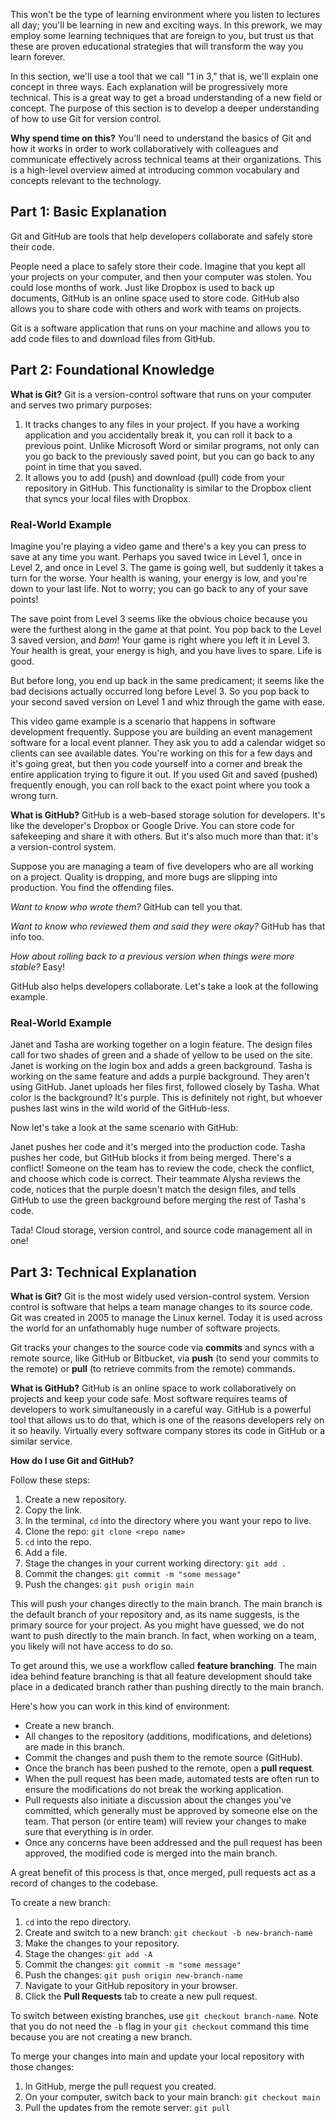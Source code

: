 <img style="display: none;" src="https://static.bc-edx.com/ai/ail-v-1-0/prework/m3/img/banner.jpg" alt="lesson banner" />

This won't be the type of learning environment where you listen to lectures all day; you'll be learning in new and exciting ways. In this prework, we may employ some learning techniques that are foreign to you, but trust us that these are proven educational strategies that will transform the way you learn forever.

In this section, we'll use a tool that we call "1 in 3," that is, we'll explain one concept in three ways. Each explanation will be progressively more technical. This is a great way to get a broad understanding of a new field or concept. The purpose of this section is to develop a deeper understanding of how to use Git for version control.

**Why spend time on this?** You'll need to understand the basics of Git and how it works in order to work collaboratively with colleagues and communicate effectively across technical teams at their organizations. This is a high-level overview aimed at introducing common vocabulary and concepts relevant to the technology.

## Part 1: Basic Explanation

Git and GitHub are tools that help developers collaborate and safely store their code.

People need a place to safely store their code. Imagine that you kept all your projects on your computer, and then your computer was stolen. You could lose months of work. Just like Dropbox is used to back up documents, GitHub is an online space used to store code. GitHub also allows you to share code with others and work with teams on projects.

Git is a software application that runs on your machine and allows you to add code files to and download files from GitHub.

## Part 2: Foundational Knowledge

**What is Git?** Git is a version-control software that runs on your computer and serves two primary purposes:

1.  It tracks changes to any files in your project. If you have a working application and you accidentally break it, you can roll it back to a previous point. Unlike Microsoft Word or similar programs, not only can you go back to the previously saved point, but you can go back to any point in time that you saved.
2.  It allows you to add (push) and download (pull) code from your repository in GitHub. This functionality is similar to the Dropbox client that syncs your local files with Dropbox.

### Real-World Example

Imagine you're playing a video game and there's a key you can press to save at any time you want. Perhaps you saved twice in Level 1, once in Level 2, and once in Level 3. The game is going well, but suddenly it takes a turn for the worse. Your health is waning, your energy is low, and you're down to your last life. Not to worry; you can go back to any of your save points!

The save point from Level 3 seems like the obvious choice because you were the furthest along in the game at that point. You pop back to the Level 3 saved version, and *bam*! Your game is right where you left it in Level 3. Your health is great, your energy is high, and you have lives to spare. Life is good.

But before long, you end up back in the same predicament; it seems like the bad decisions actually occurred long before Level 3. So you pop back to your second saved version on Level 1 and whiz through the game with ease.

This video game example is a scenario that happens in software development frequently. Suppose you are building an event management software for a local event planner. They ask you to add a calendar widget so clients can see available dates. You're working on this for a few days and it's going great, but then you code yourself into a corner and break the entire application trying to figure it out. If you used Git and saved (pushed) frequently enough, you can roll back to the exact point where you took a wrong turn.

**What is GitHub?** GitHub is a web-based storage solution for developers. It's like the developer's Dropbox or Google Drive. You can store code for safekeeping and share it with others. But it's also much more than that: it's a version-control system.

Suppose you are managing a team of five developers who are all working on a project. Quality is dropping, and more bugs are slipping into production. You find the offending files.

*Want to know who wrote them?* GitHub can tell you that.

*Want to know who reviewed them and said they were okay?* GitHub has that info too.

*How about rolling back to a previous version when things were more stable?* Easy!

GitHub also helps developers collaborate. Let's take a look at the following example.

### Real-World Example

Janet and Tasha are working together on a login feature. The design files call for two shades of green and a shade of yellow to be used on the site. Janet is working on the login box and adds a green background. Tasha is working on the same feature and adds a purple background. They aren't using GitHub. Janet uploads her files first, followed closely by Tasha. What color is the background? It's purple. This is definitely not right, but whoever pushes last wins in the wild world of the GitHub-less.

Now let's take a look at the same scenario with GitHub:

Janet pushes her code and it's merged into the production code. Tasha pushes her code, but GitHub blocks it from being merged. There's a conflict! Someone on the team has to review the code, check the conflict, and choose which code is correct. Their teammate Alysha reviews the code, notices that the purple doesn't match the design files, and tells GitHub to use the green background before merging the rest of Tasha's code.

Tada! Cloud storage, version control, and source code management all in one!

## Part 3: Technical Explanation

**What is Git?** Git is the most widely used version-control system. Version control is software that helps a team manage changes to its source code. Git was created in 2005 to manage the Linux kernel. Today it is used across the world for an unfathomably huge number of software projects.

Git tracks your changes to the source code via **commits** and syncs with a remote source, like GitHub or Bitbucket, via **push** (to send your commits to the remote) or **pull** (to retrieve commits from the remote) commands.

**What is GitHub?** GitHub is an online space to work collaboratively on projects and keep your code safe. Most software requires teams of developers to work simultaneously in a careful way. GitHub is a powerful tool that allows us to do that, which is one of the reasons developers rely on it so heavily. Virtually every software company stores its code in GitHub or a similar service.

**How do I use Git and GitHub?**

Follow these steps:

1.  Create a new repository.
2.  Copy the link.
3.  In the terminal, `cd` into the directory where you want your repo to live.
4.  Clone the repo: `git clone <repo name>`
5.  `cd` into the repo.
6.  Add a file.
7.  Stage the changes in your current working directory: `git add .`
8.  Commit the changes: `git commit -m "some message"`
9.  Push the changes: `git push origin main`

This will push your changes directly to the main branch. The main branch is the default branch of your repository and, as its name suggests, is the primary source for your project. As you might have guessed, we do not want to push directly to the main branch. In fact, when working on a team, you likely will not have access to do so.

To get around this, we use a workflow called **feature branching**. The main idea behind feature branching is that all feature development should take place in a dedicated branch rather than pushing directly to the main branch.

Here's how you can work in this kind of environment:

*   Create a new branch.
*   All changes to the repository (additions, modifications, and deletions) are made in this branch.
*   Commit the changes and push them to the remote source (GitHub).
*   Once the branch has been pushed to the remote, open a **pull request**.
*   When the pull request has been made, automated tests are often run to ensure the modifications do not break the working application.
*   Pull requests also initiate a discussion about the changes you've committed, which generally must be approved by someone else on the team. That person (or entire team) will review your changes to make sure that everything is in order.
*   Once any concerns have been addressed and the pull request has been approved, the modified code is merged into the main branch.

A great benefit of this process is that, once merged, pull requests act as a record of changes to the codebase.

To create a new branch:

1.  `cd` into the repo directory.
2.  Create and switch to a new branch: `git checkout -b new-branch-name`
3.  Make the changes to your repository.
4.  Stage the changes: `git add -A`
5.  Commit the changes: `git commit -m "some message"`
6.  Push the changes: `git push origin new-branch-name`
7.  Navigate to your GitHub repository in your browser.
8.  Click the **Pull Requests** tab to create a new pull request.

To switch between existing branches, use `git checkout branch-name`. Note that you do not need the `-b` flag in your `git checkout` command this time because you are not creating a new branch.

To merge your changes into main and update your local repository with those changes:

1.  In GitHub, merge the pull request you created.
2.  On your computer, switch back to your main branch: `git checkout main`
3.  Pull the updates from the remote server: `git pull`
